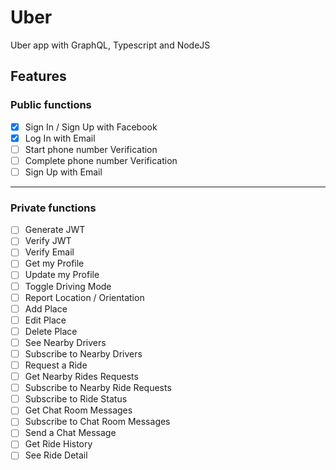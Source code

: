 # Uber

Uber app with GraphQL, Typescript and NodeJS

## Features

### Public functions

- [x] Sign In / Sign Up with Facebook
- [x] Log In with Email
- [ ] Start phone number Verification
- [ ] Complete phone number Verification
- [ ] Sign Up with Email

---

### Private functions

- [ ] Generate JWT
- [ ] Verify JWT
- [ ] Verify Email
- [ ] Get my Profile
- [ ] Update my Profile
- [ ] Toggle Driving Mode
- [ ] Report Location / Orientation
- [ ] Add Place
- [ ] Edit Place
- [ ] Delete Place
- [ ] See Nearby Drivers
- [ ] Subscribe to Nearby Drivers
- [ ] Request a Ride
- [ ] Get Nearby Rides Requests
- [ ] Subscribe to Nearby Ride Requests
- [ ] Subscribe to Ride Status
- [ ] Get Chat Room Messages
- [ ] Subscribe to Chat Room Messages
- [ ] Send a Chat Message
- [ ] Get Ride History
- [ ] See Ride Detail
